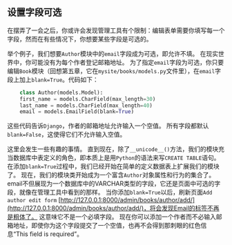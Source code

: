 ## 设置字段可选

在摆弄了一会之后，你或许会发现管理工具有个限制：编辑表单需要你填写每一个字段，然而在有些情况下，你想要某些字段是可选的。 

举个例子，我们想要`Author`模块中的`email`字段成为可选，即允许不填。 在现实世界中，你可能没有为每个作者登记邮箱地址。 
为了指定`email`字段为可选，你只要编辑`Book`模块（回想第五章，它在`mysite/books/models.py`文件里），在`email`字段上加上`blank=True`。代码如下： 
```python
    class Author(models.Model):
    first_name = models.CharField(max_length=30)
    last_name = models.CharField(max_length=40)
    email = models.EmailField(blank=True)
```
这些代码告诉`Django`，作者的邮箱地址允许输入一个空值。 所有字段都默认`blank=False`，这使得它们不允许输入空值。

这里会发生一些有趣的事情。 直到现在，除了`__unicode__()`方法，我们的模块充当数据库中表定义的角色，即本质上是用`Python`的语法来写`CREATE TABLE`语句。 在添加`blank=True`过程中，我们已经开始在简单的定义数据表上扩展我们的模块了。 
现在，我们的模块类开始成为一个富含`Author`对象属性和行为的集合了。 email不但展现为一个数据库中的VARCHAR类型的字段，它还是页面中可选的字段，就像在管理工具中看到的那样。 当你添加`blank=True`以后，刷新页面`Add author edit form` [http://127.0.0.1:8000/admin/books/author/add/](http://127.0.0.1:8000/admin/books/author/add/)，将会发现Email的标签不再是粗体了。 这意味它不是一个必填字段。 现在你可以添加一个作者而不必输入邮箱地址，即使你为这个字段提交了一个空值，也再不会得到那刺眼的红色信息“This field is required”。
